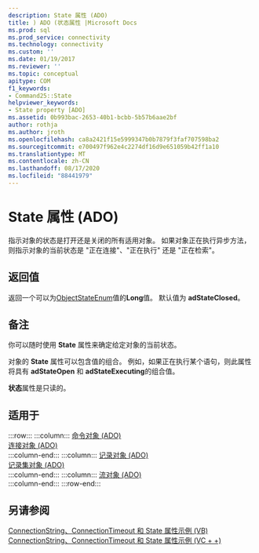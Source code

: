 ```yaml
---
description: State 属性 (ADO)
title: ) ADO (状态属性 |Microsoft Docs
ms.prod: sql
ms.prod_service: connectivity
ms.technology: connectivity
ms.custom: ''
ms.date: 01/19/2017
ms.reviewer: ''
ms.topic: conceptual
apitype: COM
f1_keywords:
- Command25::State
helpviewer_keywords:
- State property [ADO]
ms.assetid: 0b993bac-2653-40b1-bcbb-5b57b6aae2bf
author: rothja
ms.author: jroth
ms.openlocfilehash: ca8a2421f15e5999347b0b7879f3faf707598ba2
ms.sourcegitcommit: e700497f962e4c2274df16d9e651059b42ff1a10
ms.translationtype: MT
ms.contentlocale: zh-CN
ms.lasthandoff: 08/17/2020
ms.locfileid: "88441979"
---
```

# <a name="state-property-ado"></a>State 属性 (ADO)
指示对象的状态是打开还是关闭的所有适用对象。 如果对象正在执行异步方法，则指示对象的当前状态是 "正在连接"、"正在执行" 还是 "正在检索"。  
  
## <a name="return-value"></a>返回值  
 返回一个可以为[ObjectStateEnum](../../../ado/reference/ado-api/objectstateenum.md)值的**Long**值。 默认值为 **adStateClosed**。  
  
## <a name="remarks"></a>备注  
 你可以随时使用 **State** 属性来确定给定对象的当前状态。  
  
 对象的 **State** 属性可以包含值的组合。 例如，如果正在执行某个语句，则此属性将具有 **adStateOpen** 和 **adStateExecuting**的组合值。  
  
 **状态**属性是只读的。  
  
## <a name="applies-to"></a>适用于  

:::row:::
    :::column:::
        [命令对象 (ADO)](../../../ado/reference/ado-api/command-object-ado.md)  
        [连接对象 (ADO)](../../../ado/reference/ado-api/connection-object-ado.md)  
    :::column-end:::
    :::column:::
        [记录对象 (ADO)](../../../ado/reference/ado-api/record-object-ado.md)  
        [记录集对象 (ADO)](../../../ado/reference/ado-api/recordset-object-ado.md)  
    :::column-end:::
    :::column:::
        [流对象 (ADO)](../../../ado/reference/ado-api/stream-object-ado.md)  
    :::column-end:::
:::row-end:::

## <a name="see-also"></a>另请参阅  
 [ConnectionString、ConnectionTimeout 和 State 属性示例 (VB) ](../../../ado/reference/ado-api/connectionstring-connectiontimeout-and-state-properties-example-vb.md)   
 [ConnectionString、ConnectionTimeout 和 State 属性示例 (VC + +) ](../../../ado/reference/ado-api/connectionstring-connectiontimeout-and-state-properties-example-vc.md)   
